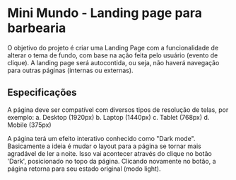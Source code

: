 # Mini Mundo - Landing page para barbearia

O objetivo do projeto é criar uma Landing Page com a funcionalidade de alterar o tema de fundo, com base na ação feita pelo usuário (evento de clique).
A landing page será autocontida, ou seja, não haverá navegação para outras páginas (internas ou externas).

## Especificações

A página deve ser compatível com diversos tipos de resolução de telas, por exemplo:
a.  Desktop (1920px)
b.  Laptop (1440px)
c.  Tablet (768px)
d.  Mobile (375px)

A página terá um efeito interativo conhecido como "Dark mode". Basicamente a ideia é mudar o layout para a página se tornar mais agradável de ler a noite. Isso vai acontecer através do clique no botão 'Dark', posicionado no topo da página. Clicando novamente no botão, a página retorna para seu estado original (modo light).

